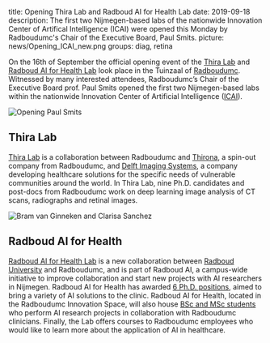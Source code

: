 title: Opening Thira Lab and Radboud AI for Health Lab
date: 2019-09-18
description: The first two Nijmegen-based labs of the nationwide Innovation Center of Artifical Intelligence (ICAI) were opened this Monday by Radboudumc's Chair of the Executive Board, Paul Smits. 
picture: news/Opening_ICAI_new.png
groups: diag, retina

On the 16th of September the official opening event of the <a href="https://icai.ai/thira-lab/">Thira Lab</a> and <a href="https://www.ai-for-health.nl/">Radboud AI for Health Lab</a> look place in the Tuinzaal of <a href="https://www.radboudumc.nl/patientenzorg">Radboudumc</a>.  Witnessed by many interested attendees, Radboudumc’s  Chair of the Executive Board prof. Paul Smits opened the first two  Nijmegen-based labs within the nationwide Innovation Center of Artificial Intelligence (<a href="https://icai.ai/">ICAI</a>).

![Opening Paul Smits]({static}/images/news/Opening_ICAI.jpg)

## Thira Lab

<a href="https://icai.ai/thira-lab/">Thira Lab</a> is a collaboration between Radboudumc and <a href="https://thirona.eu/">Thirona</a>, a spin-out company from Radboudumc, and <a href="https://www.delft.care/">Delft Imaging Systems</a>, a company developing healthcare solutions for the specific needs of vulnerable communities around the world. In Thira Lab, nine Ph.D. candidates and post-docs from Radboudumc work on deep learning image analysis of CT scans, radiographs and retinal images. 

![Bram van Ginneken and Clarisa Sanchez]({static}/images/news/ICAI_Bram_Clarisa.jpg)

## Radboud AI for Health

<a href="https://www.ai-for-health.nl/">Radboud AI for Health Lab</a> is a new collaboration between <a href="https://www.ru.nl/">Radboud University</a> and Radboudumc, and is part of Radboud AI, a campus-wide initiative to improve collaboration and start new projects with AI researchers in Nijmegen. Radboud AI for Health has awarded <a href="https://www.ai-for-health.nl/phd_projects/">6 Ph.D. positions</a>, aimed to bring a variety of AI solutions to the clinic. Radboud AI for Health, located in the Radboudumc Innovation Space, will also house <a href="https://www.ai-for-health.nl/student_projects/">BSc and MSc students</a> who perform AI research projects in collaboration with Radboudumc clinicians. Finally, the Lab offers courses to Radboudumc employees who would like to learn more about the application of AI in healthcare.
